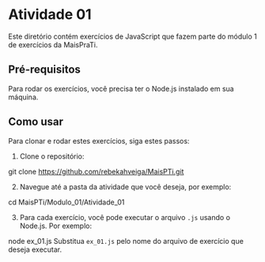 # Atividade 01

Este diretório contém exercícios de JavaScript que fazem parte do módulo 1 de exercícios da MaisPraTi.

## Pré-requisitos

Para rodar os exercícios, você precisa ter o Node.js instalado em sua máquina.

## Como usar

Para clonar e rodar estes exercícios, siga estes passos:

1. Clone o repositório:

git clone https://github.com/rebekahveiga/MaisPTi.git

2. Navegue até a pasta da atividade que você deseja, por exemplo:

cd MaisPTi/Modulo_01/Atividade_01

3. Para cada exercício, você pode executar o arquivo `.js` usando o Node.js. Por exemplo:

node ex_01.js
Substitua `ex_01.js` pelo nome do arquivo de exercício que deseja executar.
